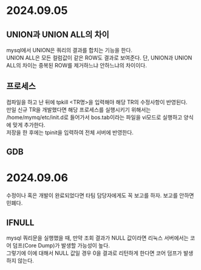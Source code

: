 # 2024.09.05

## UNION과 UNION ALL의 차이
  mysql에서 UNION은 쿼리의 결과를 합치는 기능을 한다. </br>
  UNION ALL은 모든 컬럼값이 같은 ROW도 결과로 보여준다. 단, UNION과 UNION ALL의 차이는 중복된 ROW를 제거하느냐 안하느냐의 차이이다. 

## 프로세스
  컴파일을 하고 난 뒤에 tpkill <TR명>을 입력해야 해당 TR의 수정사항이 반영된다. </br>
  만일 신규 TR을 개발했다면 해당 프로세스를 실행시키기 위해서는 </br>
  /home/mymq/etc/init.d로 들어가서 bos.tab이라는 파일을 vi모드로 실행하고 양식에 맞게 추가한다. </br>
  저장을 한 후에는 tpinit을 입력하여 전체 서버에 반영한다.

## GDB
 
# 2024.09.06
수정이나 혹은 개발이 완료되었다면 타팀 담당자에게도 꼭 보고를 하자. 보고를 안하면 민폐다.

## IFNULL
  mysql 쿼리문을 실행했을 때, 만약 조회 결과가 NULL 값이라면 리눅스 서버에서는 코어 덤프(Core Dump)가 발생할 가능성이 높다. </br>
  그렇기에 이에 대해서 NULL 값일 경우 0을 결과로 리턴하게 한다면 코어 덤프가 발생하지 않는다.
